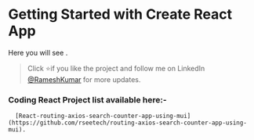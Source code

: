 # Getting Started with Create React App

Here you will see . 

   > Click :star:if you like the project and follow me on LinkedIn [@RameshKumar](https://www.linkedin.com/in/ramesh-kumar-choudhary/) for more updates. 
   
   ### Coding React Project list available here:-
   
      [React-routing-axios-search-counter-app-using-mui](https://github.com/rseetech/routing-axios-search-counter-app-using-mui).
